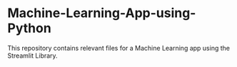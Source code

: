 # Machine-Learning-App-using-Python
This repository contains relevant files for a Machine Learning app using the Streamlit Library.
